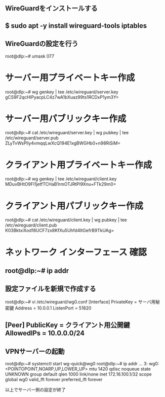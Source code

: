 WireGuardをインストールする
-----------------------------------
$ sudo apt -y install wireguard-tools iptables
-----------------------------------
WireGuardの設定を行う
-----------------------------------
root@dlp:~# umask 077
# サーバー用プライベートキー作成
root@dlp:~# wg genkey | tee /etc/wireguard/server.key
gCS9F2qcHIPyacpLC4z7wA1bXuaz99ts1RCDxP1ym3Y=
# サーバー用パブリックキー作成
root@dlp:~# cat /etc/wireguard/server.key | wg pubkey | tee /etc/wireguard/server.pub
ZLyTvWsPlly4vmqqLwXcQ194E1xgBWGHb0+n98RiSiM=
# クライアント用プライベートキー作成
root@dlp:~# wg genkey | tee /etc/wireguard/client.key
MDuvBHtO9FI1jetfTCHaB1rmOTJRtPI9Xnu+FTk29m0=
# クライアント用パブリックキー作成
root@dlp:~# cat /etc/wireguard/client.key | wg pubkey | tee /etc/wireguard/client.pub
K03BktxiXod16UCF7zx8KfXu5Uhfd4ItGefrB9TkUAg=
# ネットワーク インターフェース 確認
root@dlp:~# ip addr
-----------------------------------

設定ファイルを新規で作成する
-----------------------------------
root@dlp:~# vi /etc/wireguard/wg0.conf
[Interface]
PrivateKey = サーバ用秘密鍵
Address = 10.0.0.1
ListenPort = 51820

[Peer]
PublicKey = クライアント用公開鍵
AllowedIPs = 10.0.0.0/24
-----------------------------------
VPNサーバーの起動
-----------------------------------
root@dlp:~# systemctl start wg-quick@wg0
root@dlp:~# ip addr
    ...
    3: wg0: <POINTOPOINT,NOARP,UP,LOWER_UP> mtu 1420 qdisc noqueue state UNKNOWN group default qlen 1000
    link/none
    inet 172.16.100.1/32 scope global wg0
       valid_lft forever preferred_lft forever

    
以上でサーバー側の設定が終了